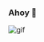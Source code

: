 ### Ahoy 👋

![gif](https://media3.giphy.com/media/v1.Y2lkPTc5MGI3NjExY2QzNDVlM2IxNTAzOTU0ZDVmYzQ0NTYzMGJmMjg4NzJhMjRkYTM0YSZjdD1n/8l98VVUTKPhbG/giphy.gif)
